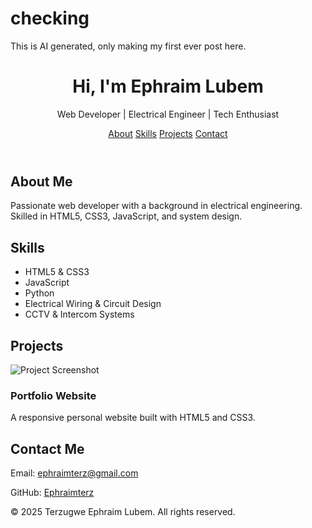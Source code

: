 # checking
This is AI generated, only making my first ever post here.
<!DOCTYPE html>
<html lang="en">
<head>
  <meta charset="UTF-8" />
  <meta name="viewport" content="width=device-width, initial-scale=1.0" />
  <title>My Portfolio</title>
  <link rel="stylesheet" href="style.css" />
</head>
<body>
  <header>
    <h1>Hi, I'm Ephraim Lubem</h1>
    <p>Web Developer | Electrical Engineer | Tech Enthusiast</p>
    <nav>
      <a href="#about">About</a>
      <a href="#skills">Skills</a>
      <a href="#projects">Projects</a>
      <a href="#contact">Contact</a>
    </nav>
  </header>

  <section id="about">
    <h2>About Me</h2>
    <p>
      Passionate web developer with a background in electrical engineering. 
      Skilled in HTML5, CSS3, JavaScript, and system design.
    </p>
  </section>

  <section id="skills">
    <h2>Skills</h2>
    <ul>
      <li>HTML5 & CSS3</li>
      <li>JavaScript</li>
      <li>Python</li>
      <li>Electrical Wiring & Circuit Design</li>
      <li>CCTV & Intercom Systems</li>
    </ul>
  </section>

  <section id="projects">
    <h2>Projects</h2>
    <div class="project-card">
      <img src="assets/project1.png" alt="Project Screenshot" />
      <h3>Portfolio Website</h3>
      <p>A responsive personal website built with HTML5 and CSS3.</p>
    </div>
  </section>

  <section id="contact">
    <h2>Contact Me</h2>
    <p>Email: <a href="mailto:ephraimterz@egmail.com">ephraimterz@gmail.com</a></p>
    <p>GitHub: <a href="https://github.com/ephraimterz" target="_blank">Ephraimterz</a></p>
  </section>

  <footer>
    <p>© 2025 Terzugwe Ephraim Lubem. All rights reserved.</p>
  </footer>
  
  <script src="script.js"></script>
</body>
</html>


